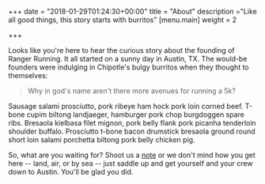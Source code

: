+++
date = "2018-01-29T01:24:30+00:00"
title = "About"
description ="Like all good things, this story starts with burritos"
[menu.main]
weight = 2

+++

Looks like you're here to hear the curious story about the founding of Ranger Running. It all started on a sunny day in Austin, TX. The would-be founders were indulging in Chipotle's bulgy burritos when they thought to themselves:

> Why in god's name aren't there more avenues for running a 5k?

Sausage salami prosciutto, pork ribeye ham hock pork loin corned beef. T-bone cupim biltong landjaeger, hamburger pork chop burgdoggen spare ribs. Bresaola kielbasa filet mignon, pork belly flank pork picanha tenderloin shoulder buffalo. Prosciutto t-bone bacon drumstick bresaola ground round short loin salami porchetta biltong pork belly chicken pig.

So, what are you waiting for? Shoot us a [note](/contact) or we don't mind how you get here -- land, air, or by sea -- just saddle up and get yourself and your crew down to Austin. You'll be glad you did.

<div id='map-container'>
  <div id='map'></div>
</div>
